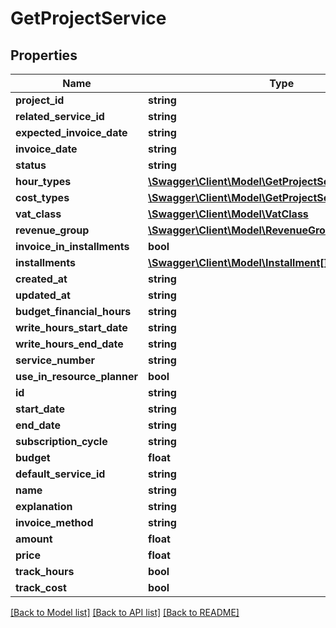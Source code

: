 # GetProjectService

## Properties

 Name                        | Type                                                                                    | Description | Notes      
-----------------------------|-----------------------------------------------------------------------------------------|-------------|------------
 **project_id**              | **string**                                                                              |             | [optional] 
 **related_service_id**      | **string**                                                                              |             | [optional] 
 **expected_invoice_date**   | **string**                                                                              |             | [optional] 
 **invoice_date**            | **string**                                                                              |             | [optional] 
 **status**                  | **string**                                                                              |             | [optional] 
 **hour_types**              | [**\Swagger\Client\Model\GetProjectServiceHoursType[]**](GetProjectServiceHoursType.md) |             | [optional] 
 **cost_types**              | [**\Swagger\Client\Model\GetProjectServiceCostType[]**](GetProjectServiceCostType.md)   |             | [optional] 
 **vat_class**               | [**\Swagger\Client\Model\VatClass**](VatClass.md)                                       |             | [optional] 
 **revenue_group**           | [**\Swagger\Client\Model\RevenueGroup**](RevenueGroup.md)                               |             | [optional] 
 **invoice_in_installments** | **bool**                                                                                |             | [optional] 
 **installments**            | [**\Swagger\Client\Model\Installment[]**](Installment.md)                               |             | [optional] 
 **created_at**              | **string**                                                                              |             | [optional] 
 **updated_at**              | **string**                                                                              |             | [optional] 
 **budget_financial_hours**  | **string**                                                                              |             | [optional] 
 **write_hours_start_date**  | **string**                                                                              |             | [optional] 
 **write_hours_end_date**    | **string**                                                                              |             | [optional] 
 **service_number**          | **string**                                                                              |             | [optional] 
 **use_in_resource_planner** | **bool**                                                                                |             | [optional] 
 **id**                      | **string**                                                                              |             | [optional] 
 **start_date**              | **string**                                                                              |             | [optional] 
 **end_date**                | **string**                                                                              |             | [optional] 
 **subscription_cycle**      | **string**                                                                              |             | [optional] 
 **budget**                  | **float**                                                                               |             | [optional] 
 **default_service_id**      | **string**                                                                              |             | [optional] 
 **name**                    | **string**                                                                              |             | [optional] 
 **explanation**             | **string**                                                                              |             | [optional] 
 **invoice_method**          | **string**                                                                              |             | [optional] 
 **amount**                  | **float**                                                                               |             | [optional] 
 **price**                   | **float**                                                                               |             | [optional] 
 **track_hours**             | **bool**                                                                                |             | [optional] 
 **track_cost**              | **bool**                                                                                |             | [optional] 

[[Back to Model list]](../README.md#documentation-for-models) [[Back to API list]](../README.md#documentation-for-api-endpoints) [[Back to README]](../README.md)


